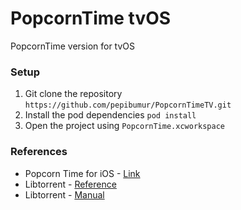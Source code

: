 PopcornTime tvOS
================

PopcornTime version for tvOS

### Setup
1. Git clone the repository `https://github.com/pepibumur/PopcornTimeTV.git`
2. Install the pod dependencies `pod install`
3. Open the project using `PopcornTime.xcworkspace`


### References
- Popcorn Time for iOS - [Link](https://github.com/danylokostyshyn/popcorntime-ios)
- Libtorrent - [Reference](http://www.rasterbar.com/products/libtorrent/reference.html)
- Libtorrent - [Manual](http://www.rasterbar.com/products/libtorrent/manual.html)
